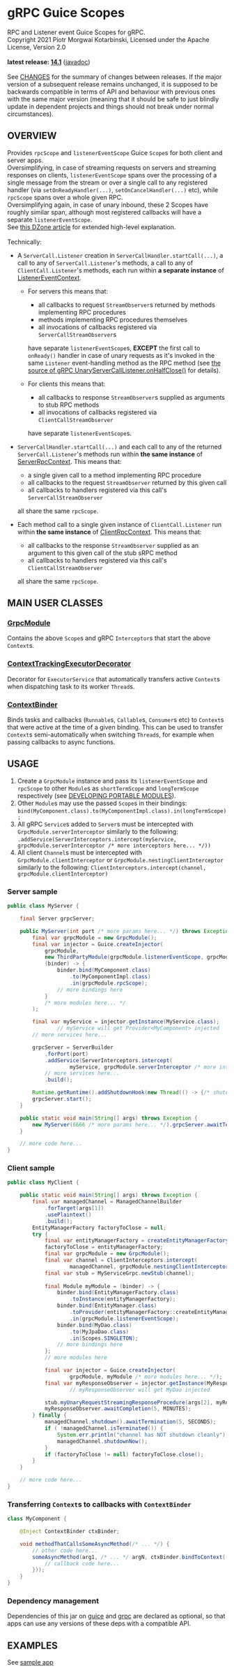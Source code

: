 # gRPC Guice Scopes

RPC and Listener event Guice Scopes for gRPC.<br/>
Copyright 2021 Piotr Morgwai Kotarbinski, Licensed under the Apache License, Version 2.0<br/>
<br/>
**latest release: [14.1](https://search.maven.org/artifact/pl.morgwai.base/grpc-scopes/14.1/jar)**
([javadoc](https://javadoc.io/doc/pl.morgwai.base/grpc-scopes/14.1))<br/>
<br/>
See [CHANGES](CHANGES.md) for the summary of changes between releases. If the major version of a subsequent release remains unchanged, it is supposed to be backwards compatible in terms of API and behaviour with previous ones with the same major version (meaning that it should be safe to just blindly update in dependent projects and things should not break under normal circumstances).


## OVERVIEW

Provides `rpcScope` and `listenerEventScope` Guice `Scope`s for both client and server apps.<br/>
Oversimplifying, in case of streaming requests on servers and streaming responses on clients, `listenerEventScope` spans over the processing of a single message from the stream or over a single call to any registered handler (via `setOnReadyHandler(...)`, `setOnCancelHandler(...)` etc), while `rpcScope` spans over a whole given RPC.<br/>
Oversimplifying again, in case of unary inbound, these 2 Scopes have roughly similar span, although most registered callbacks will have a separate `listenerEventScope`.<br/>
See [this DZone article](https://dzone.com/articles/combining-grpc-with-guice) for extended high-level explanation.<br/>
<br/>
Technically:
* A `ServerCall.Listener` creation in `ServerCallHandler.startCall(...)`, a call to any of `ServerCall.Listener`'s methods, a call to any of `ClientCall.Listener`'s methods, each run within **a separate instance** of [ListenerEventContext](https://javadoc.io/doc/pl.morgwai.base/grpc-scopes/latest/pl/morgwai/base/grpc/scopes/ListenerEventContext.html).
  * For servers this means that:
    * all callbacks to request `StreamObserver`s returned by methods implementing RPC procedures
    * methods implementing RPC procedures themselves
    * all invocations of callbacks registered via `ServerCallStreamObserver`s
    
    have separate `listenerEventScope`s, **EXCEPT** the first call to `onReady()` handler in case of unary requests as it's invoked in the same `Listener` event-handling method as the RPC method (see [the source of gRPC UnaryServerCallListener.onHalfClose()](https://github.com/grpc/grpc-java/blob/v1.60.1/stub/src/main/java/io/grpc/stub/ServerCalls.java#L182-L189) for details).
  * For clients this means that:
    * all callbacks to response `StreamObserver`s supplied as arguments to stub RPC methods
    * all invocations of callbacks registered via `ClientCallStreamObserver`
    
    have separate `listenerEventScope`s.
* `ServerCallHandler.startCall(...)` and each call to any of the returned `ServerCall.Listener`'s methods run within **the same instance** of [ServerRpcContext](https://javadoc.io/doc/pl.morgwai.base/grpc-scopes/latest/pl/morgwai/base/grpc/scopes/ServerRpcContext.html). This means that:
  * a single given call to a method implementing RPC procedure
  * all callbacks to the request `StreamObserver` returned by this given call
  * all callbacks to handlers registered via this call's `ServerCallStreamObserver`
  
  all share the same `rpcScope`.
* Each method call to a single given instance of `ClientCall.Listener` run within **the same instance** of [ClientRpcContext](https://javadoc.io/doc/pl.morgwai.base/grpc-scopes/latest/pl/morgwai/base/grpc/scopes/ClientRpcContext.html). This means that:
  * all callbacks to the response `StreamObserver` supplied as an argument to this given call of the stub sRPC method
  * all callbacks to handlers registered via this call's `ClientCallStreamObserver`
  
  all share the same `rpcScope`.


## MAIN USER CLASSES

### [GrpcModule](https://javadoc.io/doc/pl.morgwai.base/grpc-scopes/latest/pl/morgwai/base/grpc/scopes/GrpcModule.html)
Contains the above `Scope`s and gRPC `Interceptor`s that start the above `Context`s.

### [ContextTrackingExecutorDecorator](https://javadoc.io/doc/pl.morgwai.base/guice-context-scopes/latest/pl/morgwai/base/guice/scopes/ContextTrackingExecutorDecorator.html)
Decorator for `ExecutorService` that automatically transfers active `Context`s when dispatching task to its worker `Thread`s.

### [ContextBinder](https://javadoc.io/doc/pl.morgwai.base/guice-context-scopes/latest/pl/morgwai/base/guice/scopes/ContextBinder.html)
Binds tasks and callbacks (`Runnable`s, `Callable`s, `Consumer`s etc) to `Context`s that were active at the time of a given binding. This can be used to transfer `Context`s semi-automatically when switching `Thread`s, for example when passing callbacks to async functions.


## USAGE

1. Create a `GrpcModule` instance and pass its `listenerEventScope` and `rpcScope` to other `Module`s as `shortTermScope` and  `longTermScope` respectively (see [DEVELOPING PORTABLE MODULES](https://github.com/morgwai/guice-context-scopes#developing-portable-modules)).
1. Other `Module`s may use the passed `Scope`s in their bindings: `bind(MyComponent.class).to(MyComponentImpl.class).in(longTermScope);`
1. All gRPC `Service`s added to `Server`s must be intercepted with `GrpcModule.serverInterceptor` similarly to the following: `.addService(ServerInterceptors.intercept(myService, grpcModule.serverInterceptor /* more interceptors here... */))`
1. All client `Channel`s must be intercepted with `GrpcModule.clientInterceptor` or `GrpcModule.nestingClientInterceptor` similarly to the following: `ClientInterceptors.intercept(channel, grpcModule.clientInterceptor)`

### Server sample
```java
public class MyServer {

    final Server grpcServer;

    public MyServer(int port /* more params here... */) throws Exception {
        final var grpcModule = new GrpcModule();
        final var injector = Guice.createInjector(
            grpcModule,
            new ThirdPartyModule(grpcModule.listenerEventScope, grpcModule.rpcScope),
            (binder) -> {
                binder.bind(MyComponent.class)
                    .to(MyComponentImpl.class)
                    .in(grpcModule.rpcScope);
                // more bindings here
            }
            /* more modules here... */
        );

        final var myService = injector.getInstance(MyService.class);
                // myService will get Provider<MyComponent> injected
        // more services here...

        grpcServer = ServerBuilder
            .forPort(port)
            .addService(ServerInterceptors.intercept(
                    myService, grpcModule.serverInterceptor /* more interceptors here... */))
            // more services here...
            .build();

        Runtime.getRuntime().addShutdownHook(new Thread(() -> {/* shutdown code here... */}));
        grpcServer.start();
    }

    public static void main(String[] args) throws Exception {
        new MyServer(6666 /* more params here... */).grpcServer.awaitTermination();
    }

    // more code here...
}
```

### Client sample
```java
public class MyClient {

    public static void main(String[] args) throws Exception {
        final var managedChannel = ManagedChannelBuilder
            .forTarget(args[1])
            .usePlaintext()
            .build();
        EntityManagerFactory factoryToClose = null;
        try {
            final var entityManagerFactory = createEntityManagerFactory(args[0]);
            factoryToClose = entityManagerFactory;
            final var grpcModule = new GrpcModule();
            final var channel = ClientInterceptors.intercept(
                    managedChannel, grpcModule.nestingClientInterceptor);
            final var stub = MyServiceGrpc.newStub(channel);
    
            final Module myModule = (binder) -> {
                binder.bind(EntityManagerFactory.class)
                    .toInstance(entityManagerFactory);
                binder.bind(EntityManager.class)
                    .toProvider(entityManagerFactory::createEntityManager)
                    .in(grpcModule.listenerEventScope);
                binder.bind(MyDao.class)
                    .to(MyJpaDao.class)
                    .in(Scopes.SINGLETON);
                // more bindings here
            };
            // more modules here

            final var injector = Guice.createInjector(
                    grpcModule, myModule /* more modules here... */);
            final var myResponseObserver = injector.getInstance(MyResponseObserver.class);
                    // myResponseObserver will get MyDao injected

            stub.myUnaryRequestStreamingResponseProcedure(args[2], myResponseObserver);
            myResponseObserver.awaitCompletion(5, MINUTES);
        } finally {
            managedChannel.shutdown().awaitTermination(5, SECONDS);
            if ( !managedChannel.isTerminated()) {
                System.err.println("channel has NOT shutdown cleanly");
                managedChannel.shutdownNow();
            }
            if (factoryToClose != null) factoryToClose.close();
        }
    }

    // more code here...
}
```

### Transferring `Context`s to callbacks with `ContextBinder`
```java
class MyComponent {

    @Inject ContextBinder ctxBinder;

    void methodThatCallsSomeAsyncMethod(/* ... */) {
        // other code here...
        someAsyncMethod(arg1, /* ... */ argN, ctxBinder.bindToContext((callbackParam) -> {
            // callback code here...
        }));
    }
}
```

### Dependency management
Dependencies of this jar on [guice](https://search.maven.org/artifact/com.google.inject/guice) and [grpc](https://search.maven.org/search?q=g:io.grpc) are declared as optional, so that apps can use any versions of these deps with a compatible API.


## EXAMPLES

See [sample app](sample)
